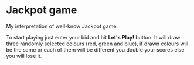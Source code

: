 # Jackpot game 
My interpretation of well-know Jackpot game.

To start playing just enter your bid and hit **Let's Play!** button.
It will draw three randomly selected colours (red, green and blue), 
if drawn colours will be the same or each of them will be different
you double your scores else you will lose it. 